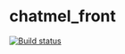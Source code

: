 # chatmel_front

[![Build status](https://ci.appveyor.com/api/projects/status/g5mlxgvhm4dvvgm4?svg=true)](https://ci.appveyor.com/project/melezhikova/chatmel-front)

